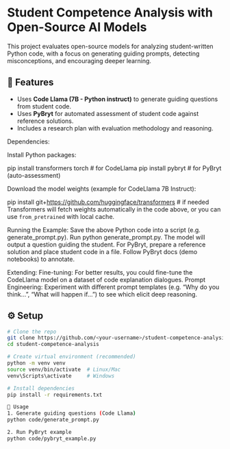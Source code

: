 # Student Competence Analysis with Open-Source AI Models

This project evaluates open-source models for analyzing student-written Python code, 
with a focus on generating guiding prompts, detecting misconceptions, and encouraging deeper learning.

## 📌 Features
- Uses **Code Llama (7B - Python instruct)** to generate guiding questions from student code.
- Uses **PyBryt** for automated assessment of student code against reference solutions.
- Includes a research plan with evaluation methodology and reasoning.

Dependencies:

Install Python packages:

pip install transformers torch  # for CodeLlama
pip install pybryt              # for PyBryt (auto-assessment)


Download the model weights (example for CodeLlama 7B Instruct):

pip install git+https://github.com/huggingface/transformers  # if needed
Transformers will fetch weights automatically in the code above, or you can use `from_pretrained` with local cache.


Running the Example:
Save the above Python code into a script (e.g. generate_prompt.py).
Run python generate_prompt.py. The model will output a question guiding the student.
For PyBryt, prepare a reference solution and place student code in a file. Follow PyBryt docs (demo notebooks) to annotate.

Extending:
Fine-tuning: For better results, you could fine-tune the CodeLlama model on a dataset of code explanation dialogues.
Prompt Engineering: Experiment with different prompt templates (e.g. “Why do you think…”, “What will happen if…”) to see which elicit deep reasoning.

## ⚙️ Setup
```bash
# Clone the repo
git clone https://github.com/<your-username>/student-competence-analysis.git
cd student-competence-analysis

# Create virtual environment (recommended)
python -m venv venv
source venv/bin/activate  # Linux/Mac
venv\Scripts\activate     # Windows

# Install dependencies
pip install -r requirements.txt

🚀 Usage
1. Generate guiding questions (Code Llama)
python code/generate_prompt.py

2. Run PyBryt example
python code/pybryt_example.py

